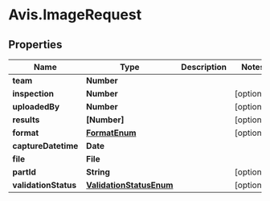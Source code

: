 # Avis.ImageRequest

## Properties

| Name                 | Type                                                | Description | Notes      |
| -------------------- | --------------------------------------------------- | ----------- | ---------- |
| **team**             | **Number**                                          |             |
| **inspection**       | **Number**                                          |             | [optional] |
| **uploadedBy**       | **Number**                                          |             | [optional] |
| **results**          | **[Number]**                                        |             | [optional] |
| **format**           | [**FormatEnum**](FormatEnum.md)                     |             | [optional] |
| **captureDatetime**  | **Date**                                            |             |
| **file**             | **File**                                            |             |
| **partId**           | **String**                                          |             | [optional] |
| **validationStatus** | [**ValidationStatusEnum**](ValidationStatusEnum.md) |             | [optional] |
